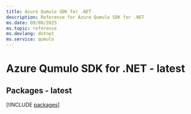 ```yaml
---
title: Azure Qumulo SDK for .NET
description: Reference for Azure Qumulo SDK for .NET
ms.date: 09/08/2025
ms.topic: reference
ms.devlang: dotnet
ms.service: qumulo
---
```

# Azure Qumulo SDK for .NET - latest
## Packages - latest
[!INCLUDE [packages](qumulo-index.md)]